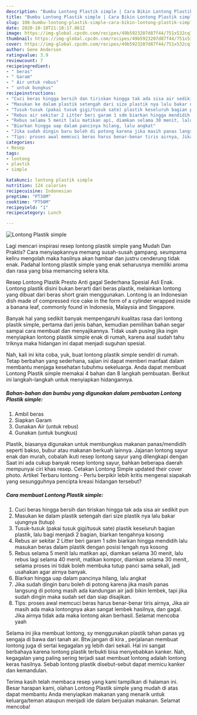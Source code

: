 ```yaml
---
description: "Bumbu Lontong Plastik simple | Cara Bikin Lontong Plastik simple Yang Enak Dan Mudah"
title: "Bumbu Lontong Plastik simple | Cara Bikin Lontong Plastik simple Yang Enak Dan Mudah"
slug: 108-bumbu-lontong-plastik-simple-cara-bikin-lontong-plastik-simple-yang-enak-dan-mudah
date: 2020-10-10T21:10:17.861Z
image: https://img-global.cpcdn.com/recipes/49b5923207d87f44/751x532cq70/lontong-plastik-simple-foto-resep-utama.jpg
thumbnail: https://img-global.cpcdn.com/recipes/49b5923207d87f44/751x532cq70/lontong-plastik-simple-foto-resep-utama.jpg
cover: https://img-global.cpcdn.com/recipes/49b5923207d87f44/751x532cq70/lontong-plastik-simple-foto-resep-utama.jpg
author: Gene Anderson
ratingvalue: 3.9
reviewcount: 7
recipeingredient:
- " beras"
- " Garam"
- " Air untuk rebus"
- " untuk bungkus"
recipeinstructions:
- "Cuci beras hingga bersih dan tiriskan hingga tak ada sisa air sedikit pun"
- "Masukan ke dalam plastik setengah dari size plastik nya lalu bakar ujungnya (tutup)"
- "Tusuk-tusuk (pakai tusuk gigi/tusuk sate) plastik keseluruh bagian plastik, lalu bagi menjadi 2 bagian, biarkan tengahnya kosong"
- "Rebus air sekitar 2 Litter beri garam 1 sdm biarkan hingga mendidih lalu masukan beras dalam plastik dengan posisi tengah nya kosong"
- "Rebus selama 5 menit lalu matikan api, diamkan selama 30 menit, lalu rebus lagi selama 40 menit, matikan kompor, diamkan selama 30 menit,. selama proses ini tidak boleh membuka tutup panci sama sekali, jadi usahakan agar airnya banyak."
- "Biarkan hingga uap dalam pancinya hilang, lalu angkat"
- "Jika sudah dingin baru boleh di potong karena jika masih panas langsung di potong masih ada kandungan air jadi bikin lembek, tapi jika sudah dingin maka sudah set dan siap disajikan."
- "Tips: proses awal memcuci beras harus benar-benar tiris airnya, Jika air masih ada maka lontongnya akan sangat lembek hasilnya, dan gagal. Jika airnya tidak ada maka lontong akan berhasil. Selamat mencoba yaah"
categories:
- Resep
tags:
- lontong
- plastik
- simple

katakunci: lontong plastik simple 
nutrition: 124 calories
recipecuisine: Indonesian
preptime: "PT30M"
cooktime: "PT50M"
recipeyield: "1"
recipecategory: Lunch

---
```



![Lontong Plastik simple](https://img-global.cpcdn.com/recipes/49b5923207d87f44/751x532cq70/lontong-plastik-simple-foto-resep-utama.jpg)

Lagi mencari inspirasi resep lontong plastik simple yang Mudah Dan Praktis? Cara menyiapkannya memang susah-susah gampang. seumpama keliru mengolah maka hasilnya akan hambar dan justru cenderung tidak enak. Padahal lontong plastik simple yang enak seharusnya memiliki aroma dan rasa yang bisa memancing selera kita.

Resep Lontong Plastik Presto Anti gagal Sederhana Spesial Asli Enak. Lontong plastik disini bukan berarti dari beras plastik, melainkan lontong yang dibuat dari beras short grain menggunakan. Lontong is an Indonesian dish made of compressed rice cake in the form of a cylinder wrapped inside a banana leaf, commonly found in Indonesia, Malaysia and Singapore.

Banyak hal yang sedikit banyak mempengaruhi kualitas rasa dari lontong plastik simple, pertama dari jenis bahan, kemudian pemilihan bahan segar sampai cara membuat dan menyajikannya. Tidak usah pusing jika ingin menyiapkan lontong plastik simple enak di rumah, karena asal sudah tahu triknya maka hidangan ini dapat menjadi suguhan spesial.


Nah, kali ini kita coba, yuk, buat lontong plastik simple sendiri di rumah. Tetap berbahan yang sederhana, sajian ini dapat memberi manfaat dalam membantu menjaga kesehatan tubuhmu sekeluarga. Anda dapat membuat Lontong Plastik simple memakai 4 bahan dan 8 langkah pembuatan. Berikut ini langkah-langkah untuk menyiapkan hidangannya.

<!--inarticleads1-->

##### Bahan-bahan dan bumbu yang digunakan dalam pembuatan Lontong Plastik simple:

1. Ambil  beras
1. Siapkan  Garam
1. Gunakan  Air (untuk rebus)
1. Gunakan  (untuk bungkus)


Plastik, biasanya digunakan untuk membungkus makanan panas/mendidih seperti bakso, bubur atau makanan berkuah lainnya. Jajanan lontong sayur enak dan murah, cobalah ikuti resep lontong sayur yang dilengkapi dengan Saat ini ada cukup banyak resep lontong sayur, bahkan beberapa daerah mempunyai ciri khas resep. Cetakan Lontong Simple updated their cover photo. Artikel Terbaru lontong - Perlu berpikir lebih kritis mengenai siapakah yang sesungguhnya pencipta kreasi hidangan tersebut? 

<!--inarticleads2-->

##### Cara membuat Lontong Plastik simple:

1. Cuci beras hingga bersih dan tiriskan hingga tak ada sisa air sedikit pun
1. Masukan ke dalam plastik setengah dari size plastik nya lalu bakar ujungnya (tutup)
1. Tusuk-tusuk (pakai tusuk gigi/tusuk sate) plastik keseluruh bagian plastik, lalu bagi menjadi 2 bagian, biarkan tengahnya kosong
1. Rebus air sekitar 2 Litter beri garam 1 sdm biarkan hingga mendidih lalu masukan beras dalam plastik dengan posisi tengah nya kosong
1. Rebus selama 5 menit lalu matikan api, diamkan selama 30 menit, lalu rebus lagi selama 40 menit, matikan kompor, diamkan selama 30 menit,. selama proses ini tidak boleh membuka tutup panci sama sekali, jadi usahakan agar airnya banyak.
1. Biarkan hingga uap dalam pancinya hilang, lalu angkat
1. Jika sudah dingin baru boleh di potong karena jika masih panas langsung di potong masih ada kandungan air jadi bikin lembek, tapi jika sudah dingin maka sudah set dan siap disajikan.
1. Tips: proses awal memcuci beras harus benar-benar tiris airnya, Jika air masih ada maka lontongnya akan sangat lembek hasilnya, dan gagal. Jika airnya tidak ada maka lontong akan berhasil. Selamat mencoba yaah


Selama ini jika membuat lontong, sy menggunakan plastik tahan panas yg sengaja di bawa dari tanah air. Btw.jangan di kira , perjalanan membuat lontong juga di sertai kegagalan yg lebih dari sekali. Hal ini sangat berbahaya karena lontong plastik terbukti bisa menyebabkan kanker. Nah, kegagalan yang paling sering terjadi saat membuat lontong adalah lontong keras hasilnya. Sebab lontong plastik disebut-sebut dapat memicu kanker dan kemandulan. 

Terima kasih telah membaca resep yang kami tampilkan di halaman ini. Besar harapan kami, olahan Lontong Plastik simple yang mudah di atas dapat membantu Anda menyiapkan makanan yang menarik untuk keluarga/teman ataupun menjadi ide dalam berjualan makanan. Selamat mencoba!
